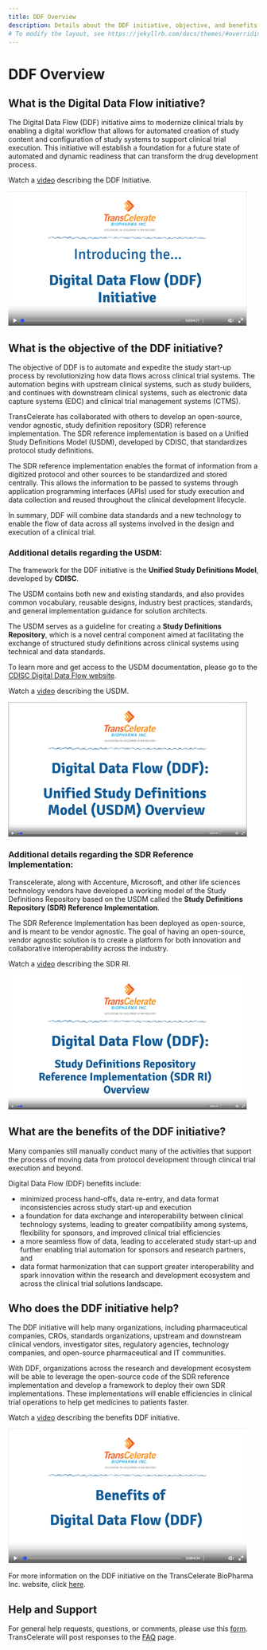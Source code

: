 ```yaml
---
title: DDF Overview
description: Details about the DDF initiative, objective, and benefits
# To modify the layout, see https://jekyllrb.com/docs/themes/#overriding-theme-defaults
---
```

# DDF Overview

## **What is the Digital Data Flow initiative?**

The Digital Data Flow (DDF) initiative aims to modernize clinical trials by enabling a digital workflow that allows for automated creation of study content and configuration of study systems to support clinical trial execution. This initiative will establish a foundation for a future state of automated and dynamic readiness that can transform the drug development process.

Watch a [video](https://www.youtube.com/watch?v=082onW7jhe4&t=2s) describing the DDF Initiative. 

<a href="https://www.youtube.com/watch?v=082onW7jhe4&t=2s">
<img src="media\images\overview.png">
</a>

## **What is the objective of the DDF initiative?**

The objective of DDF is to automate and expedite the study start-up process by revolutionizing how data flows across clinical trial systems. The automation begins with upstream clinical systems, such as study builders, and continues with downstream clinical systems, such as electronic data capture systems (EDC) and clinical trial management systems (CTMS).

TransCelerate has collaborated with others to develop an open-source, vendor agnostic, study definition repository (SDR) reference implementation. The SDR reference implementation is based on a Unified Study Definitions Model (USDM), developed by CDISC, that standardizes protocol study definitions.

The SDR reference implementation enables the format of information from a digitized protocol and other sources to be standardized and stored centrally. This allows the information to be passed to systems through application programming interfaces (APIs) used for study execution and data collection and reused throughout the clinical development lifecycle.  

In summary, DDF will combine data standards and a new technology to enable the flow of data across all systems involved in the design and execution of a clinical trial.  

### Additional details regarding the USDM:
The framework for the DDF initiative is the **Unified Study Definitions Model**, developed by **CDISC**. 

The USDM contains both new and existing standards, and also provides common vocabulary, reusable designs, industry best practices, standards, and general implementation guidance for solution architects.  

The USDM serves as a guideline for creating a **Study Definitions Repository**, which is a novel central component aimed at facilitating the exchange of structured study definitions across clinical systems using technical and data standards.  

To learn more and get access to the USDM documentation, please go to the [CDISC Digital Data Flow website](https://www.cdisc.org/ddf). 

Watch a [video](https://www.youtube.com/watch?v=082onW7jhe4&t=2s) describing the USDM. 

<a href="https://www.youtube.com/watch?v=082onW7jhe4&t=2s">
<img src="media\images\USDM.png">
</a>             

### Additional details regarding the SDR Reference Implementation:
Transcelerate, along with Accenture, Microsoft, and other life sciences technology vendors have developed a working model of the Study Definitions Repository based on the USDM called the **Study Definitions Repository (SDR) Reference Implementation**.  

The SDR Reference Implementation has been deployed as open-source, and is meant to be vendor agnostic.  The goal of having an open-source, vendor agnostic solution is to create a platform for both innovation and collaborative interoperability across the industry.

Watch a [video](https://www.youtube.com/watch?v=082onW7jhe4&t=2s) describing the SDR RI. 

<a href="https://www.youtube.com/watch?v=082onW7jhe4&t=2s">
<img src="media\images\SDRRI.png">
</a>

## **What are the benefits of the DDF initiative?**

Many companies still manually conduct many of the activities that support the process of moving data from protocol development through clinical trial execution and beyond.

Digital Data Flow (DDF) benefits include:  

- minimized process hand-offs, data re-entry, and data format inconsistencies across study start-up and execution  
- a foundation for data exchange and interoperability between clinical technology systems, leading to greater compatibility among systems, flexibility for sponsors, and improved clinical trial efficiencies
- a more seamless flow of data, leading to accelerated study start-up and further enabling trial automation for sponsors and research partners, and
- data format harmonization that can support greater interoperability and spark innovation within the research and development ecosystem and across the clinical trial solutions landscape.


## **Who does the DDF initiative help?**

The DDF initiative will help many organizations, including pharmaceutical companies, CROs, standards organizations, upstream and downstream clinical vendors, investigator sites, regulatory agencies, technology companies, and open-source pharmaceutical and IT communities.

With DDF, organizations across the research and development ecosystem will be able to leverage the open-source code of the SDR reference implementation and develop a framework to deploy their own SDR implementations. These implementations will enable efficiencies in clinical trial operations to help get medicines to patients faster.

Watch a [video](https://www.youtube.com/watch?v=082onW7jhe4&t=2s) describing the benefits DDF initiative. 

<a href="https://www.youtube.com/watch?v=082onW7jhe4&t=2s">
<img src="media\images\benefits.png">
</a>

For more information on the DDF initiative on the TransCelerate BioPharma Inc. website, click [here](https://www.transcelerate.com/initiatives/digital-data-flow/).

## Help and Support

For general help requests, questions, or comments, please use this [form](https://www.transcelerate.com/assets/digital-data-flow-feedback-form/). TransCelerate will post responses to the [FAQ](faq.md) page.
